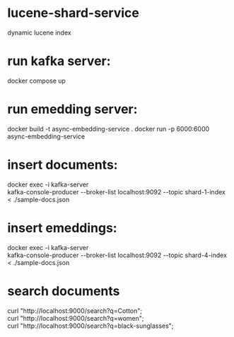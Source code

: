 # lucene-shard-service
 dynamic lucene index
 
# run kafka server:
docker compose up

# run emedding server:
docker build -t async-embedding-service . 
docker run -p 6000:6000 async-embedding-service
 
# insert documents:
docker exec -i kafka-server \
  kafka-console-producer --broker-list localhost:9092 --topic shard-1-index < ./sample-docs.json

# insert emeddings:
docker exec -i kafka-server \
  kafka-console-producer --broker-list localhost:9092 --topic shard-4-index < ./sample-docs.json
  
# search documents
curl "http://localhost:9000/search?q=Cotton";</br>
curl "http://localhost:9000/search?q=women";</br>
curl "http://localhost:9000/search?q=black-sunglasses";
